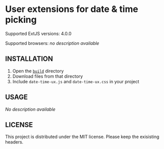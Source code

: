 User extensions for date & time picking
=======================================

Supported ExtJS versions: 4.0.0

Supported browsers: *no description available*

INSTALLATION
------------

1. Open the [`build`](https://github.com/apleshkov/DateTimePicker/tree/ext4/build) directory
2. Download files from that directory
3. Include `date-time-ux.js` and `date-time-ux.css` in your project

USAGE
-----

*No description available*

LICENSE
-------

This project is distributed under the MIT license. Please keep the exisisting headers.